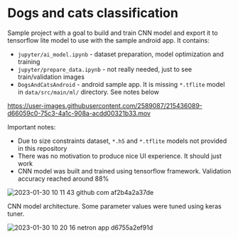 # Dogs and cats classification
Sample project with a goal to build and train CNN model and export it to tensorflow lite model to use with the sample android app. It contains:
- `jupyter/ai_model.ipynb` - dataset preparation, model optimization and training
- `jupyter/prepare_data.ipynb` - not really needed, just to see train/validation images
- `DogsAndCatsAndroid` - android sample app. It is missing `*.tflite` model in `data/src/main/ml/` directory. See notes below 

https://user-images.githubusercontent.com/2589087/215436089-d66059c0-75c3-4a1c-908a-acdd00321b33.mov


Important notes:
- Due to size constraints dataset, `*.h5` and `*.tflite` models not provided in this repository
- There was no motivation to produce nice UI experience. It should just work
- CNN model was built and trained using tensorflow framework. Validation accuracy reached around 88%


![2023-01-30 10 11 43 github com af2b4a2a37de](https://user-images.githubusercontent.com/2589087/215434973-e0f08172-c053-4418-8a27-1533c75ec722.png)


CNN model architecture. Some parameter values were tuned using keras tuner.


![2023-01-30 10 20 16 netron app d6755a2ef91d](https://user-images.githubusercontent.com/2589087/215436892-579070ab-2205-4432-9cc6-9ef44ab63dc7.png)
